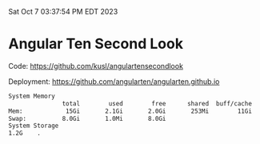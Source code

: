 Sat Oct  7 03:37:54 PM EDT 2023

# Angular Ten Second Look

Code: https://github.com/kusl/angulartensecondlook

Deployment: https://github.com/angularten/angularten.github.io

```bash
System Memory
               total        used        free      shared  buff/cache   available
Mem:            15Gi       2.1Gi       2.0Gi       253Mi        11Gi        12Gi
Swap:          8.0Gi       1.0Mi       8.0Gi
System Storage
1.2G	.
